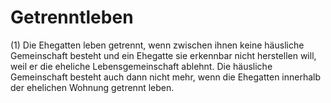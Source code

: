 # Getrenntleben

(1) Die Ehegatten leben getrennt, wenn zwischen ihnen keine häusliche Gemeinschaft besteht und ein Ehegatte sie erkennbar nicht herstellen will, weil er die eheliche Lebensgemeinschaft ablehnt. Die häusliche Gemeinschaft besteht auch dann nicht mehr, wenn die Ehegatten innerhalb der ehelichen Wohnung getrennt leben.